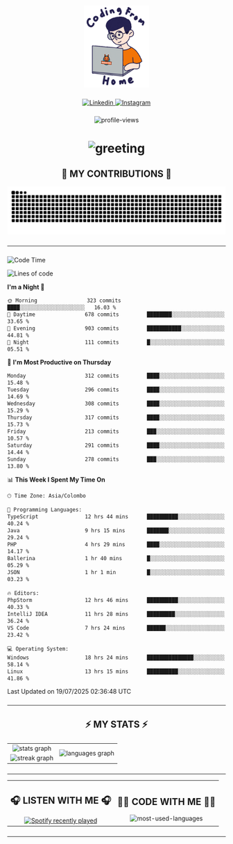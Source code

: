 <div align="center">
    <img width="150" src="./assets/top.gif" alt="top-image"/>
</div>

###    

<div align="center">
    <a href="https://www.linkedin.com/in/nureka-rodrigo/" target="_blank">
        <img src="https://user-images.githubusercontent.com/74038190/235294012-0a55e343-37ad-4b0f-924f-c8431d9d2483.gif" width="50px" alt="Linkedin"/>
    </a>
    <a href="https://www.instagram.com/nureka_rodrigo/" target="_blank">
        <img src="https://user-images.githubusercontent.com/74038190/235294013-a33e5c43-a01c-43f6-b44d-a406d8b4ab75.gif" width="50px"  alt="Instagram"/>
    </a>
</div>

###    

<div align="center">
    <img src="https://komarev.com/ghpvc/?username=nureka-rodrigo&color=blue" alt="profile-views"/>
</div> 

###    

<h1 align="center">
    <img src="https://readme-typing-svg.herokuapp.com/?font=Righteous&size=35&center=true&vCenter=true&width=500&height=70&duration=4000&lines=Hi+There!+👋;+I'm+Nureka+Rodrigo!;" alt="greeting"/>
</h1> 

###

<h2 align="center">🐍 MY CONTRIBUTIONS 🐍</h2>

<div align="center">
    <img alt="snake eating my contributions" src="https://raw.githubusercontent.com/nureka-rodrigo/nureka-rodrigo/output/github-contribution-grid-snake.svg"/>
</div> 

###

<hr/>

###

<!--START_SECTION:waka-->
![Code Time](http://img.shields.io/badge/Code%20Time-1%2C534%20hrs%2015%20mins-blue)

![Lines of code](https://img.shields.io/badge/From%20Hello%20World%20I%27ve%20Written-548.9%20thousand%20lines%20of%20code-blue)

**I'm a Night 🦉** 

```text
🌞 Morning                323 commits         ████░░░░░░░░░░░░░░░░░░░░░   16.03 % 
🌆 Daytime                678 commits         ████████░░░░░░░░░░░░░░░░░   33.65 % 
🌃 Evening                903 commits         ███████████░░░░░░░░░░░░░░   44.81 % 
🌙 Night                  111 commits         █░░░░░░░░░░░░░░░░░░░░░░░░   05.51 % 
```
📅 **I'm Most Productive on Thursday** 

```text
Monday                   312 commits         ████░░░░░░░░░░░░░░░░░░░░░   15.48 % 
Tuesday                  296 commits         ████░░░░░░░░░░░░░░░░░░░░░   14.69 % 
Wednesday                308 commits         ████░░░░░░░░░░░░░░░░░░░░░   15.29 % 
Thursday                 317 commits         ████░░░░░░░░░░░░░░░░░░░░░   15.73 % 
Friday                   213 commits         ███░░░░░░░░░░░░░░░░░░░░░░   10.57 % 
Saturday                 291 commits         ████░░░░░░░░░░░░░░░░░░░░░   14.44 % 
Sunday                   278 commits         ███░░░░░░░░░░░░░░░░░░░░░░   13.80 % 
```


📊 **This Week I Spent My Time On** 

```text
🕑︎ Time Zone: Asia/Colombo

💬 Programming Languages: 
TypeScript               12 hrs 44 mins      ██████████░░░░░░░░░░░░░░░   40.24 % 
Java                     9 hrs 15 mins       ███████░░░░░░░░░░░░░░░░░░   29.24 % 
PHP                      4 hrs 29 mins       ████░░░░░░░░░░░░░░░░░░░░░   14.17 % 
Ballerina                1 hr 40 mins        █░░░░░░░░░░░░░░░░░░░░░░░░   05.29 % 
JSON                     1 hr 1 min          █░░░░░░░░░░░░░░░░░░░░░░░░   03.23 % 

🔥 Editors: 
PhpStorm                 12 hrs 46 mins      ██████████░░░░░░░░░░░░░░░   40.33 % 
IntelliJ IDEA            11 hrs 28 mins      █████████░░░░░░░░░░░░░░░░   36.24 % 
VS Code                  7 hrs 24 mins       ██████░░░░░░░░░░░░░░░░░░░   23.42 % 

💻 Operating System: 
Windows                  18 hrs 24 mins      ███████████████░░░░░░░░░░   58.14 % 
Linux                    13 hrs 15 mins      ██████████░░░░░░░░░░░░░░░   41.86 % 
```


 Last Updated on 19/07/2025 02:36:48 UTC
<!--END_SECTION:waka-->

###

<hr/>

###

<h2 align="center">⚡ MY STATS ⚡</h2>

###    

<div align="center">
    <table>
        <tr>
            <td align="center">
                <img src="https://github-readme-stats.vercel.app/api?username=nureka-rodrigo&hide_rank=false&show_icons=true&include_all_commits=true&count_private=true&theme=dark&locale=en&order=1" alt="stats graph"/>
            </td>
            <td rowspan="2" align="center">
                <img src="https://github-readme-stats.vercel.app/api/top-langs?username=nureka-rodrigo&locale=en&card_width=320&langs_count=8&theme=dark&order=2&count_private=true" alt="languages graph"/>
            </td>
        </tr>
        <tr>
            <td align="center">
                <img src="https://streak-stats.demolab.com?user=nureka-rodrigo&theme=dark" alt="streak graph"/>
            </td>
        </tr>
    </table>
</div> 

###

<hr/>

<div align="center">
    <table>
        <tr>
            <td align="center">
                <h2>🎧 LISTEN WITH ME 🎧</h2>
                <a href="https://open.spotify.com/user/zjqfkmbawszam1irs05fwxsls">
                    <img src="https://spotify-recently-played-readme.vercel.app/api?user=zjqfkmbawszam1irs05fwxsls&count=5&unique=true" alt="Spotify recently played"  />
                </a>
            </td>
            <td align="center">
                <h2>👨‍💻 CODE WITH ME 👨‍💻</h2>
                <img src="https://github-readme-stats.vercel.app/api/wakatime?username=@nureka99&theme=dark&compact=True&langs_count=10" alt="most-used-languages"/>
            </td>
        </tr>
    </table>
</div> 

###

<hr/>
